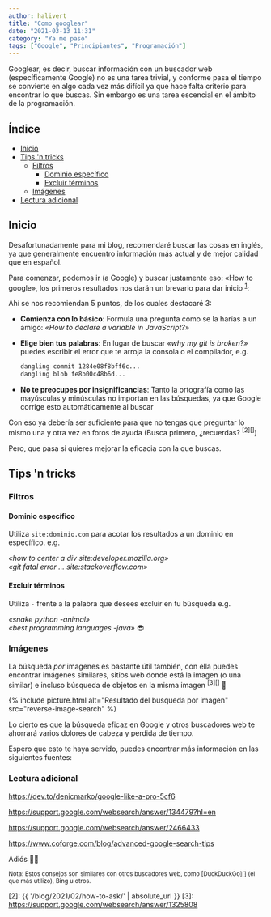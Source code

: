 ```yaml
---
author: halivert
title: "Como googlear"
date: "2021-03-13 11:31"
category: "Ya me pasó"
tags: ["Google", "Principiantes", "Programación"]
---
```


Googlear, es decir, buscar información con un buscador web (específicamente
Google) no es una tarea trivial, y conforme pasa el tiempo se convierte en algo
cada vez más difícil ya que hace falta criterio para encontrar lo que buscas.
Sin embargo es una tarea escencial en el ámbito de la programación.

<!-- Seguir leyendo -->

<h2 id="index">Índice</h2>

- [Inicio](#start)
- [Tips 'n tricks](#tips-n-tricks)
  - [Filtros](#filters)
    - [Dominio específico](#specific-domain)
    - [Excluir términos](#exclude-terms)
  - [Imágenes](#images)
- [Lectura adicional](#further-reading)

<h2 id="start">Inicio</h2>

Desafortunadamente para mi blog, recomendaré buscar las cosas en inglés, ya que
generalmente encuentro información más actual y de mejor calidad que en español.

Para comenzar, podemos ir (a Google) y buscar justamente eso: «How to google»,
los primeros resultados nos darán un brevario para dar inicio
<sup class="ref">[1][]</sup>:

Ahí se nos recomiendan 5 puntos, de los cuales destacaré 3:

- **Comienza con lo básico**: Formula una pregunta como se la harías a un amigo:
  _«How to declare a variable in JavaScript?»_

- **Elige bien tus palabras**: En lugar de buscar _«why my git is broken?»_
  puedes escribir el error que te arroja la consola o el compilador, e.g.

  ```sh
  dangling commit 1284e08f8bff6c...
  dangling blob fe8b00c48b6d...
  ```

- **No te preocupes por insignificancias**: Tanto la ortografía como las
  mayúsculas y minúsculas no importan en las búsquedas, ya que Google corrige
  esto automáticamente al buscar

Con eso ya debería ser suficiente para que no tengas que preguntar lo mismo una
y otra vez en foros de ayuda (Busca primero, ¿recuerdas?
<sup class="ref">[2][]</sup>)

Pero, que pasa si quieres mejorar la eficacia con la que buscas.

<h2 id="tips-n-tricks">Tips 'n tricks</h2>

<h3 id="filters">Filtros</h3>

<h4 id="specific-domain">Dominio específico</h4>

Utiliza `site:dominio.com` para acotar los resultados a un dominio en
específico. e.g.<br />

_«how to center a div site:developer.mozilla.org»_<br />
_«git fatal error ... site:stackoverflow.com»_

<h4 id="exclude-terms">Excluir términos</h4>

Utiliza `-` frente a la palabra que desees excluir en tu búsqueda e.g.<br />

_«snake python -animal»_<br />
_«best programming languages -java»_ 😎

<h3 id="images">Imágenes</h3>

La búsqueda _por_ imagenes es bastante útil también, con ella puedes encontrar
imágenes similares, sitios web donde está la imagen (o una similar) e incluso
búsqueda de objetos en la misma imagen <sup class="ref">[3][]</sup> 🤯

{%
  include picture.html
    alt="Resultado del busqueda por imagen"
    src="reverse-image-search"
%}

Lo cierto es que la búsqueda eficaz en Google y otros buscadores web te ahorrará
varios dolores de cabeza y perdida de tiempo.

Espero que esto te haya servido, puedes encontrar más información en las
siguientes fuentes:

<h3 id="further-reading">Lectura adicional</h3>

<https://dev.to/denicmarko/google-like-a-pro-5cf6>

<https://support.google.com/websearch/answer/134479?hl=en>

<https://support.google.com/websearch/answer/2466433>

<https://www.coforge.com/blog/advanced-google-search-tips>

Adiós 👋🏽

<small>
Nota: Estos consejos son similares con otros buscadores web, como
[DuckDuckGo][] (el que más utilizo), Bing u otros.
</small>

[duckduckgo]: https://duckduckgo.com
[1]: https://support.google.com/websearch/answer/134479?hl=en

[2]: {{ '/blog/2021/02/how-to-ask/' | absolute_url }}
[3]: https://support.google.com/websearch/answer/1325808
